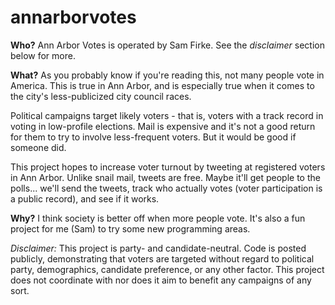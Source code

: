# annarborvotes

**Who?**
Ann Arbor Votes is operated by Sam Firke.  See the _disclaimer_ section below for more.

**What?**
As you probably know if you're reading this, not many people vote in America.  This is true in Ann Arbor, and is especially true when it comes to the city's less-publicized city council races.

Political campaigns target likely voters - that is, voters with a track record in voting in low-profile elections.  Mail is expensive and it's not a good return for them to try to involve less-frequent voters.  But it would be good if someone did.

This project hopes to increase voter turnout by tweeting at registered voters in Ann Arbor.  Unlike snail mail, tweets are free.  Maybe it'll get people to the polls... we'll send the tweets, track who actually votes (voter participation is a public record), and see if it works.

**Why?**
I think society is better off when more people vote.  It's also a fun project for me (Sam) to try some new programming areas.

_Disclaimer:_ This project is party- and candidate-neutral.  Code is posted publicly, demonstrating that voters are targeted without regard to political party, demographics, candidate preference, or any other factor.  This project does not coordinate with nor does it aim to benefit any campaigns of any sort.